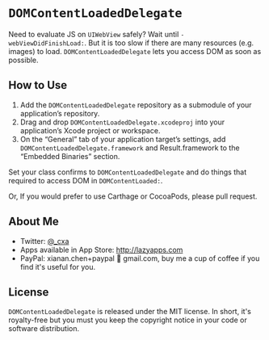 # `DOMContentLoadedDelegate`

Need to evaluate JS on `UIWebView` safely? Wait until `- webViewDidFinishLoad:`. But it is too slow if there are many resources (e.g. images) to load. `DOMContentLoadedDelegate` lets you access DOM as soon as possible.

## How to Use

1. Add the `DOMContentLoadedDelegate` repository as a submodule of your application’s repository.
2. Drag and drop `DOMContentLoadedDelegate.xcodeproj` into your application’s Xcode project or workspace.
3. On the “General” tab of your application target’s settings, add `DOMContentLoadedDelegate.framework` and Result.framework to the “Embedded Binaries” section.

Set your class confirms to `DOMContentLoadedDelegate` and do things that required to access DOM in `DOMContentLoaded:`.

Or, If you would prefer to use Carthage or CocoaPods, please pull request.

## About Me

* Twitter: [@_cxa](https://twitter.com/_cxa)
* Apps available in App Store: <http://lazyapps.com>
* PayPal: xianan.chen+paypal 📧 gmail.com, buy me a cup of coffee if you find it's useful for you.

## License

`DOMContentLoadedDelegate` is released under the MIT license. In short, it's royalty-free but you must you keep the copyright notice in your code or software distribution.
